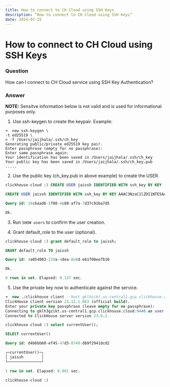 ```yaml
---
title: How to connect to CH Cloud using SSH Keys
description: “How to connect to CH Cloud using SSH Keys“
date: 2024-07-25
---
```


# How to connect to CH Cloud using SSH Keys

### Question

How can I connect to CH Cloud service using SSH Key Authentication?

### Answer
**NOTE:** Sensitve information below is not valid and is used for informational purposes only.

1) Use ssh-keygen to create the keypair. Example: 

```
➜  new ssh-keygen \
-t ed25519 \
> -f /Users/jaijhala/.ssh/ch_key
Generating public/private ed25519 key pair.
Enter passphrase (empty for no passphrase):
Enter same passphrase again:
Your identification has been saved in /Users/jaijhala/.ssh/ch_key
Your public key has been saved in /Users/jaijhala/.ssh/ch_key.pub
.....
```

2) Use the public key (ch_key.pub in above example) to create the USER.

```sql
clickhouse-cloud :) CREATE USER jaissh IDENTIFIED WITH ssh_key BY KEY 'AAAAC3NzaC1lZDI1NTE5AAAAIISdl4CrGM8mckXBUXLjL3ef9XwnycDWEvBPu3toB40m' TYPE 'ssh-ed25519';

CREATE USER jaissh IDENTIFIED WITH ssh_key BY KEY AAAC3NzaC1lZDI1NTE5AAAAIISdl4CrGM8mck3ef9XwnycDWEvBPu3toB40m TYPE `ssh-ed25519`

Query id: 34c6aad6-5f88-4c80-af7a-7d37c91ba7d5

Ok.
```


3) Run `SHOW users` to confirm the user creation. 

4) Grant default_role to the user (optional).

```sql
clickhouse-cloud :) grant default_role to jaissh;

GRANT default_role TO jaissh

Query id: 4a054003-220a-4dea-8e8d-eb1f08ee7b10

Ok.

0 rows in set. Elapsed: 0.137 sec.
```

5) Use the private key now to authenticate against the service.

```sql
➜  new ./clickhouse client --host gklhzikt.us-central1.gcp.clickhouse.cloud --secure --user jaissh --ssh-key-file '/Users/jaijhala/.ssh/ch_key'
ClickHouse client version 23.12.1.863 (official build).
Enter your private key passphrase (leave empty for no passphrase):
Connecting to gklh3gzikt.us-central1.gcp.clickhouse.cloud:9440 as user jaissh.
Connected to ClickHouse server version 23.9.2.

clickhouse-cloud :) select currentUser();

SELECT currentUser()

Query id: d4b6bb60-ef45-47d3-8740-db9f2941dcd2

┌─currentUser()─┐
│ jaissh        │
└───────────────┘

1 row in set. Elapsed: 0.001 sec.

clickhouse-cloud :)
```